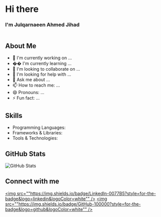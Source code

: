 <p align=""center"">
  <h1 align=""center"">Hi there <img src=""https://user-images.githubusercontent.com/74038190/213844263-a8897a51-32f4-4b3b-b5c2-e1528b89f6f3.png"" width=""30""></h1>
  <h3 align=""center"">I'm Julqarnaeen Ahmed Jihad</h3>
</p>

<p align=""center"">
  <img src=""https://capsule-render.vercel.app/api?type=waving&color=0a1a29&height=300&section=header&text=JULQARNAEEN%20AHMED%20JIHAD&fontSize=50&fontColor=ffffff&animation=twinkling&fontAlignY=35&desc=🖥️%20SOFTWARE%20DEVELOPER%20🖥️&descAlign=center&descSize=20"" width=""100%"" alt=""JULQARNAEEN AHMED JIHAD - SOFTWARE DEVELOPER"">
</p>

## About Me
- 🔭 I'm currently working on ...
- �� I'm currently learning ...
- 👯 I'm looking to collaborate on ...
- 🤔 I'm looking for help with ...
- 💬 Ask me about ...
- 📫 How to reach me: ...
- 😄 Pronouns: ...
- ⚡ Fun fact: ...

## Skills
- Programming Languages: 
- Frameworks & Libraries: 
- Tools & Technologies: 

## GitHub Stats
![GitHub Stats](https://github-readme-stats.vercel.app/api?username=julqarnaeen&show_icons=true&theme=radical)

## Connect with me
[<img src=""https://img.shields.io/badge/LinkedIn-0077B5?style=for-the-badge&logo=linkedin&logoColor=white"" />](https://linkedin.com/in/your-profile)
[<img src=""https://img.shields.io/badge/GitHub-100000?style=for-the-badge&logo=github&logoColor=white"" />](https://github.com/julqarnaeen)
